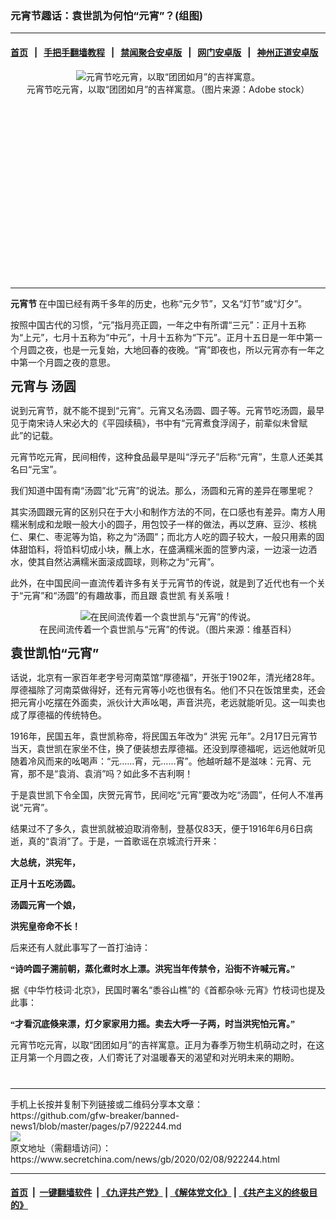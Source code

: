 ### 元宵节趣话：袁世凯为何怕“元宵”？(组图)
------------------------

#### [首页](https://github.com/gfw-breaker/banned-news1/blob/master/README.md) &nbsp;&nbsp;|&nbsp;&nbsp; [手把手翻墙教程](https://github.com/gfw-breaker/guides/wiki) &nbsp;&nbsp;|&nbsp;&nbsp; [禁闻聚合安卓版](https://github.com/gfw-breaker/bn-android) &nbsp;&nbsp;|&nbsp;&nbsp; [网门安卓版](https://github.com/oGate2/oGate) &nbsp;&nbsp;|&nbsp;&nbsp; [神州正道安卓版](https://github.com/SzzdOgate/update) 



<div class="article_right" style="fone-color:#000">
 <p style="text-align:center">
  <img alt="元宵节吃元宵，以取“团团如月”的吉祥寓意。" src="https://img3.secretchina.com/pic/2020/2-7/p2622061a926160824-ss.jpg"/>
  <br>
   元宵节吃元宵，以取“团团如月”的吉祥寓意。（图片来源：Adobe stock）
   <span id="hideid" name="hideid" style="color:red;display:none;">
    <span href="https://www.secretchina.com">
    </span>
   </span>
  </br>
 </p>
 <div id="txt-mid1-t21-2017">
  <ins class="adsbygoogle" data-ad-client="ca-pub-1276641434651360" data-ad-slot="2451032099" style="display:inline-block;width:336px;height:280px">
  </ins>
  

---


  </div>
 </div>
 <p>
  <strong>
   <span href="https://www.secretchina.com/news/gb/tag/元宵节" target="_blank">
    元宵节
   </span>
  </strong>
  在中国已经有两千多年的历史，也称“元夕节”，又名“灯节”或“灯夕”。
  <span id="hideid" name="hideid" style="color:red;display:none;">
   <span href="https://www.secretchina.com">
   </span>
  </span>
 </p>
 <p>
  按照中国古代的习惯，“元”指月亮正圆，一年之中有所谓“三元”：正月十五称为“上元”，七月十五称为“中元”，十月十五称为“下元”。正月十五日是一年中第一个月圆之夜，也是一元复始，大地回春的夜晚。“宵”即夜也，所以元宵亦有一年之中第一个月圆之夜的意思。
 </p>
 <p>
  <span style="font-size:20px">
   <strong>
    元宵与
    <span href="https://www.secretchina.com/news/gb/tag/汤圆" target="_blank">
     汤圆
    </span>
   </strong>
  </span>
 </p>
 <p>
  说到元宵节，就不能不提到“元宵”。元宵又名汤圆、圆子等。元宵节吃汤圆，最早见于南宋诗人宋必大的《平园续稿》，书中有“元宵煮食浮阔子，前辈似未曾赋此”的记载。
 </p>
 <p>
  元宵节吃元宵，民间相传，这种食品最早是叫“浮元子”后称“元宵”，生意人还美其名曰“元宝”。
 </p>
 <p>
  我们知道中国有南“汤圆”北“元宵”的说法。那么，汤圆和元宵的差异在哪里呢？
 </p>
 <p>
  其实汤圆跟元宵的区别只在于大小和制作方法的不同，在口感也有差异。南方人用糯米制成和龙眼一般大小的圆子，用包饺子一样的做法，再以芝麻、豆沙、核桃仁、果仁、枣泥等为馅，称之为“汤圆”；而北方人吃的圆子较大，一般只用素的固体甜馅料，将馅料切成小块，蘸上水，在盛满糯米面的笸箩内滚，一边滚一边洒水，使其自然沾满糯米面滚成圆球，则称之为“元宵”。
 </p>
 <p>
  此外，在中国民间一直流传着许多有关于元宵节的传说，就是到了近代也有一个关于“元宵”和“汤圆”的有趣故事，而且跟
  <span href="https://www.secretchina.com/news/gb/tag/袁世凯" target="_blank">
   袁世凯
  </span>
  有关系哦！
 </p>
 <p style="text-align:center">
  <img alt="在民间流传着一个袁世凯与“元宵”的传说。" src="https://img2.secretchina.com/pic/2019/5-13/p2423932a494820742-ss.jpg"/>
  <br>
   在民间流传着一个袁世凯与“元宵”的传说。（图片来源：维基百科）
  </br>
 </p>
 <p>
  <span style="font-size:20px">
   <strong>
    袁世凯怕“元宵”
   </strong>
  </span>
 </p>
 <p>
  话说，北京有一家百年老字号河南菜馆“厚德福”，开张于1902年，清光绪28年。厚德福除了河南菜做得好，还有元宵等小吃也很有名。他们不只在饭馆里卖，还会把元宵小吃摆在外面卖，派伙计大声吆喝，声音洪亮，老远就能听见。这一叫卖也成了厚德福的传统特色。
 </p>
 <p>
  1916年，民国五年，袁世凯称帝，将民国五年改为“
  <span href="https://www.secretchina.com/news/gb/tag/洪宪" target="_blank">
   洪宪
  </span>
  元年”。2月17日元宵节当天，袁世凯在家坐不住，换了便装想去厚德福。还没到厚德福呢，远远他就听见随着冷风而来的吆喝声：“元……宵，元……宵”。他越听越不是滋味：元宵、元宵，那不是“袁消、袁消”吗？如此多不吉利啊！
 </p>
 <center>
  <div style="max-width: 632px;height:180px; display: none; text-align: center; margin: 0 auto; overflow: hidden;overflow-x: hidden;">
   <div id="taboola-midarticle-thumbnails" style="max-width: 632px;height:180px;overflow: hidden;overflow-x: hidden;">
   </div>
  </div>
  <div>
   <ins class="adsbygoogle" data-ad-client="ca-pub-1276641434651360" data-ad-format="fluid" data-ad-layout="in-article" data-ad-slot="5164544770" style="display:block; text-align:center;">
   </ins>
  </div>
 </center>
 <p>
  于是袁世凯下令全国，庆贺元宵节，民间吃“元宵”要改为吃“汤圆”，任何人不准再说“元宵”。
 </p>
 <p>
  结果过不了多久，袁世凯就被迫取消帝制，登基仅83天，便于1916年6月6日病逝，真的“袁消”了。于是，一首歌谣在京城流行开来：
 </p>
 <p>
  <strong>
   <span style="font-family:Comic Sans MS,cursive">
    大总统，洪宪年，
   </span>
  </strong>
 </p>
 <p>
  <strong>
   <span style="font-family:Comic Sans MS,cursive">
    正月十五吃汤圆。
   </span>
  </strong>
 </p>
 <p>
  <strong>
   <span style="font-family:Comic Sans MS,cursive">
    汤圆元宵一个娘，
   </span>
  </strong>
 </p>
 <p>
  <strong>
   <span style="font-family:Comic Sans MS,cursive">
    洪宪皇帝命不长！
   </span>
  </strong>
 </p>
 <p>
  后来还有人就此事写了一首打油诗：
 </p>
 <p>
  <strong>
   <span style="font-family:Comic Sans MS,cursive">
    “诗吟圆子溯前朝，蒸化煮时水上漂。洪宪当年传禁令，沿街不许喊元宵。”
   </span>
  </strong>
 </p>
 <p>
  据《中华竹枝词·北京》，民国时署名“黍谷山樵”的《首都杂咏·元宵》竹枝词也提及此事：
 </p>
 <p>
  <span style="font-family:Comic Sans MS,cursive">
   <strong>
    “才看沉底倏来漂，灯夕家家用力摇。卖去大呼一子两，时当洪宪怕元宵。”
   </strong>
  </span>
 </p>
 <p>
  元宵节吃元宵，以取“团团如月”的吉祥寓意。正月为春季万物生机萌动之时，在这正月第一个月圆之夜，人们寄讬了对温暖春天的渴望和对光明未来的期盼。
  <center>
   <div>
    <div id="txt-mid2-t22-2017" style="display: block;  max-height: 351px;  overflow: hidden;">
     <div id="SC-21xxx">
     </div>
     <ins class="adsbygoogle" data-ad-client="ca-pub-1276641434651360" data-ad-format="auto" data-ad-slot="4301710469" data-full-width-responsive="true" style="display:block">
     </ins>
    </div>
   </div>
  </center>
  <div style="padding-top:12px;">
  </div>
 </p>
</div>

<hr/>
手机上长按并复制下列链接或二维码分享本文章：<br/>
https://github.com/gfw-breaker/banned-news1/blob/master/pages/p7/922244.md <br/>
<a href='https://github.com/gfw-breaker/banned-news1/blob/master/pages/p7/922244.md'><img src='https://github.com/gfw-breaker/banned-news1/blob/master/pages/p7/922244.md.png'/></a> <br/>
原文地址（需翻墙访问）：https://www.secretchina.com/news/gb/2020/02/08/922244.html


------------------------
#### [首页](https://github.com/gfw-breaker/banned-news1/blob/master/README.md) &nbsp;|&nbsp; [一键翻墙软件](https://github.com/gfw-breaker/nogfw/blob/master/README.md) &nbsp;| [《九评共产党》](https://github.com/gfw-breaker/9ping.md/blob/master/README.md#九评之一评共产党是什么) | [《解体党文化》](https://github.com/gfw-breaker/jtdwh.md/blob/master/README.md) | [《共产主义的终极目的》](https://github.com/gfw-breaker/gczydzjmd.md/blob/master/README.md)


<img src='http://gfw-breaker.win/banned-news/pages/p7/922244.md' width='0px' height='0px'/>